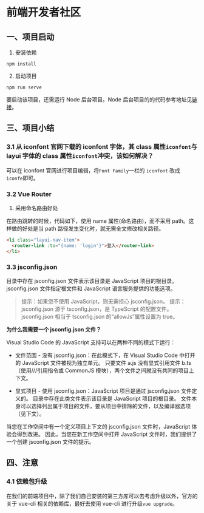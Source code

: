 # 前端开发者社区

## 一、项目启动

1. 安装依赖

```
npm install
```

2. 启动项目

```
npm run serve
```

要启动该项目，还需运行 Node 后台项目。Node 后台项目的的代码参考地址见[链接](https://github.com/Bian2017/frontend-dev-community-be)。

## 三、项目小结

### 3.1 从 iconfont 官网下载的 iconfont 字体，其 class 属性`iconfont`与 layui 字体的 class 属性`iconfont`冲突，该如何解决？

可以在 iconfont 官网进行项目编辑，将`Font Family`一栏的 `iconfont` 改成 `iconfe`即可。

### 3.2 Vue Router

1. 采用命名路由好处

在路由跳转的时候，代码如下，使用 name 属性(命名路由)，而不采用 path。这样做的好处是当 path 路径发生变化时，就无需全文修改相关路径。

```HTML
<li class="layui-nav-item">
  <router-link :to="{name: 'login'}">登入</router-link>
</li>
```

### 3.3 jsconfig.json

目录中存在 jsconfig.json 文件表示该目录是 JavaScript 项目的根目录。jsconfig.json 文件指定根文件和 JavaScript 语言服务提供的功能选项。

> 提示：如果您不使用 JavaScript，则无需担心 jsconfig.json。
> 提示：jsconfig.json 源于 tsconfig.json，是 TypeScript 的配置文件。jsconfig.json 相当于 tsconfig.json 的“allowJs”属性设置为 true。

**为什么我需要一个 jsconfig.json 文件？**

Visual Studio Code 的 JavaScript 支持可以在两种不同的模式下运行：

- 文件范围 - 没有 jsconfig.json：在此模式下，在 Visual Studio Code 中打开的 JavaScript 文件被视为独立单元。 只要文件 a.js 没有显式引用文件 b.ts（使用///引用指令或 CommonJS 模块），两个文件之间就没有共同的项目上下文。

- 显式项目 - 使用 jsconfig.json：JavaScript 项目是通过 jsconfig.json 文件定义的。 目录中存在此类文件表示该目录是 JavaScript 项目的根目录。 文件本身可以选择列出属于项目的文件，要从项目中排除的文件，以及编译器选项（见下文）。

当您在工作空间中有一个定义项目上下文的 jsconfig.json 文件时，JavaScript 体验会得到改进。 因此，当您在新工作空间中打开 JavaScript 文件时，我们提供了一个创建 jsconfig.json 文件的提示。

## 四、注意

### 4.1 依赖包升级

在我们的前端项目中，除了我们自己安装的第三方库可以去考虑升级以外，官方的关于 vue-cli 相关的依赖库，最好去使用 vue-cli 进行升级`vue upgrade`。
